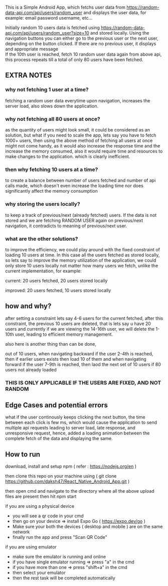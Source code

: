 This is a Simple Android App, which fetchs user data from https://random-data-api.com/api/users/random_user and displays the user data,
for example:
	email
	password
	username, etc...
	

Initially random 10 users data is fetched using https://random-data-api.com/api/users/random_user?size=10 and stored locally. Using the navigation buttons you can either go to the previous user or the next user, depending on the button clicked. 
	If there are no previous user, it displays and appropriate message  
	If the 10th user is reached, fetch 10 random user data again from above api, this process repeats till a total of only 80 users have been fetched.

## EXTRA NOTES

### why not fetching 1 user at a time?

fetching a random user data everytime upon navigation, increases the server load, also slows down the application.

### why not fetching all 80 users at once?

as the quantity of users might look small, it could be considered as an solution, but what if you need to scale the app, lets say you have to fetch 1000+ users, then using the above method of fetching all users at once might not come handy, as it would also increase the response time and the increase the memory consumed, also it would require time and resources to make changes to the application. which is clearly inefficient.

### then why fetching 10 users at a time?

to create a balance between number of users fetched and number of api calls made, which doesn't even increase the loading time nor does significantly affect the memory consumption

### why storing the users locally?

to keep a track of previous/next (already fetched) users. If the data is not stored and we are fetching RANDOM USER again on previous/next navigation, it contradicts to meaning of previous/next user.

### what are the other solutions?

to improve the efficiency, we could play around with the fixed constraint of loading 10 users at time. In this case all the users fetched as stored locally, so lets say to improve the memory utilization of the application, we could only store 10 users locally not matter how many users we fetch, unlike the current implementation, for example:

current:
	20 users fetched, 20 users stored locally
 
improved:
	20 users fetched, 10 users stored locally

## how and why?

after setting a constraint lets say 4-6 users for the current fetched, after this constraint, the previous 10 users are deleted, that is lets say u have 20 users and currently if we are viewing the 14-16th user, we will delete the 1-10th user, leading to efficient memory management.

also here is another thing than can be done,

out of 10 users, when navigating backward if the user 2-4th is reached, then if earlier users exists then load 10 of them and when navigating forward if the user 7-9th is reached, then laod the next set of 10 users if 80 users not already loaded

### THIS IS ONLY APPLICABLE IF THE USERS ARE FIXED, AND NOT RANDOM

## Edge Cases and potential errors

what if the user continously keeps clicking the next button, the time between each click is few ms, which would cause the application to send multiple api requests leading to server load, late response, and unresponsive request, hence, added a loading animation between the complete fetch of the data and displaying the same.

## How to run

download, install and setup npm ( refer : https://nodejs.org/en )

then clone this repo on your machine using ( git clone https://github.com/daksh47/React_Native_Android_App.git )

then open cmd and navigate to the directory where all the above upload files are present
then hit npm start

if you are using a physical device
 - you will see a qr code in your cmd
 - then go on your device => install Expo Go ( https://expo.dev/go )
 - Make sure your both the devices ( desktop and mobile ) are on the same network
 - finally run the app and press "Scan QR Code"

if you are using emulator
 - make sure the emulator is running and online
 - if you have single emulator running => press "a" in the cmd
 - if you have more than one => press "shift+a" in the cmd
 - then select your emulator
 - then the rest task will be completed automatically
